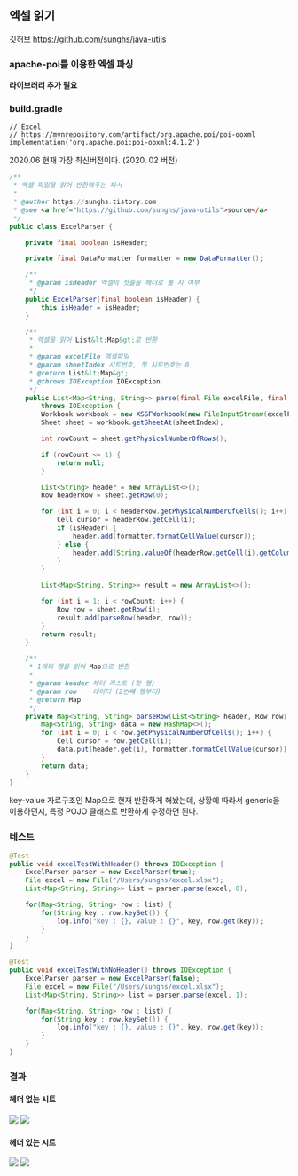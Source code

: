 ## 엑셀 읽기
깃허브 https://github.com/sunghs/java-utils
### apache-poi를 이용한 엑셀 파싱

**라이브러리 추가 필요**  

### build.gradle
```properties
// Excel
// https://mvnrepository.com/artifact/org.apache.poi/poi-ooxml
implementation('org.apache.poi:poi-ooxml:4.1.2')
```
2020.06 현재 가장 최신버전이다. (2020. 02 버전)

```java
/**
 * 엑셀 파일을 읽어 반환해주는 파서
 *
 * @author https://sunghs.tistory.com
 * @see <a href="https://github.com/sunghs/java-utils">source</a>
 */
public class ExcelParser {

    private final boolean isHeader;

    private final DataFormatter formatter = new DataFormatter();

    /**
     * @param isHeader 엑셀의 첫줄을 헤더로 볼 지 여부
     */
    public ExcelParser(final boolean isHeader) {
        this.isHeader = isHeader;
    }

    /**
     * 엑셀을 읽어 List&lt;Map&gt;로 반환
     *
     * @param excelFile 엑셀파일
     * @param sheetIndex 시트번호, 첫 시트번호는 0
     * @return List&lt;Map&gt;
     * @throws IOException IOException
     */
    public List<Map<String, String>> parse(final File excelFile, final int sheetIndex)
        throws IOException {
        Workbook workbook = new XSSFWorkbook(new FileInputStream(excelFile));
        Sheet sheet = workbook.getSheetAt(sheetIndex);

        int rowCount = sheet.getPhysicalNumberOfRows();

        if (rowCount <= 1) {
            return null;
        }

        List<String> header = new ArrayList<>();
        Row headerRow = sheet.getRow(0);

        for (int i = 0; i < headerRow.getPhysicalNumberOfCells(); i++) {
            Cell cursor = headerRow.getCell(i);
            if (isHeader) {
                header.add(formatter.formatCellValue(cursor));
            } else {
                header.add(String.valueOf(headerRow.getCell(i).getColumnIndex()));
            }
        }

        List<Map<String, String>> result = new ArrayList<>();

        for (int i = 1; i < rowCount; i++) {
            Row row = sheet.getRow(i);
            result.add(parseRow(header, row));
        }
        return result;
    }

    /**
     * 1개의 행을 읽어 Map으로 반환
     *
     * @param header 헤더 리스트 (첫 행)
     * @param row    데이터 (2번쨰 행부터)
     * @return Map
     */
    private Map<String, String> parseRow(List<String> header, Row row) {
        Map<String, String> data = new HashMap<>();
        for (int i = 0; i < row.getPhysicalNumberOfCells(); i++) {
            Cell cursor = row.getCell(i);
            data.put(header.get(i), formatter.formatCellValue(cursor));
        }
        return data;
    }
}
```

key-value 자료구조인 Map으로 현재 반환하게 해놨는데, 상황에 따라서 generic을 이용하던지, 
특정 POJO 클래스로 반환하게 수정하면 된다.

### 테스트
```java
@Test
public void excelTestWithHeader() throws IOException {
    ExcelParser parser = new ExcelParser(true);
    File excel = new File("/Users/sunghs/excel.xlsx");
    List<Map<String, String>> list = parser.parse(excel, 0);

    for(Map<String, String> row : list) {
        for(String key : row.keySet()) {
            log.info("key : {}, value : {}", key, row.get(key));
        }
    }
}

@Test
public void excelTestWithNoHeader() throws IOException {
    ExcelParser parser = new ExcelParser(false);
    File excel = new File("/Users/sunghs/excel.xlsx");
    List<Map<String, String>> list = parser.parse(excel, 1);

    for(Map<String, String> row : list) {
        for(String key : row.keySet()) {
            log.info("key : {}, value : {}", key, row.get(key));
        }
    }
}
```

### 결과
#### 헤더 없는 시트
![](./../../static/Copy&Paste/excel-no-header.png)
![](./../../static/Copy&Paste/test-excel-no-header.png)
#### 헤더 있는 시트
![](./../../static/Copy&Paste/excel-with-header.png)
![](./../../static/Copy&Paste/test-excel-header.png)

